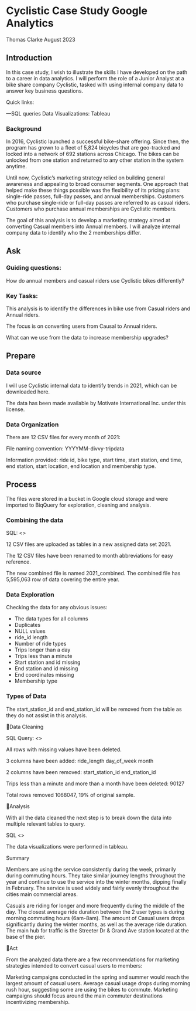 <h1> Cyclistic Case Study Google Analytics </h1>

Thomas Clarke
August 2023

<h2>Introduction</h2>

In this case study, I wish to illustrate the skills I have developed on the path to a career in data analytics. I will perform the role of a Junior Analyst at a bike share company Cyclistic, tasked with using internal company data to answer key business questions.

Quick links:

—SQL queries
Data Visualizations: Tableau 

<h3>Background</h3>

In 2016, Cyclistic launched a successful bike-share offering. Since then, the program has grown to a fleet of 5,824 bicycles that are geo-tracked and locked into a network of 692 stations across Chicago. The bikes can be unlocked from one station and returned to any other station in the system anytime.

Until now, Cyclistic’s marketing strategy relied on building general awareness and appealing to broad consumer segments. One approach that helped make these things possible was the flexibility of its pricing plans: single-ride passes, full-day passes, and annual memberships. Customers who purchase single-ride or full-day passes are referred to as casual riders. Customers who purchase annual memberships are Cyclistic members.

The goal of this analysis is to develop a marketing strategy aimed at converting Casual members into Annual members. I will analyze internal company data to identify who the 2 memberships differ.



<h2>Ask</h2>

<h3>Guiding questions:</h3>

How do annual members and casual riders use Cyclistic bikes differently?

<h3>Key Tasks:</h3>

This analysis is to identify the differences in bike use from Casual riders and Annual riders.

The focus is on converting users from Causal to Annual riders. 

What can we use from the data to increase membership upgrades?

<h2>Prepare</h2>

<h3>Data source</h3>

I will use Cyclistic internal data to identify trends in 2021, which can be downloaded here. 

The data has been made available by Motivate International Inc. under this license.

<h3>Data Organization</h3>

There are 12 CSV files for every month of 2021:

File naming convention: YYYYMM-divvy-tripdata

Information provided: ride id, bike type, start time, start station, end time, end station, start location, end location and membership type.



<h2>Process</h2>

The files were stored in a bucket in Google cloud storage and were imported to BiqQuery for exploration, cleaning and analysis.

<h3>Combining the data</h3>

SQL: <<link>>

12 CSV files are uploaded as tables in a new assigned data set 2021.

The 12 CSV files have been renamed to month abbreviations for easy reference.

The new combined file is named 2021_combined. The combined file has 5,595,063 row of data covering the entire year.

<h3>Data Exploration</h3>

Checking the data for any obvious issues:

- The data types for all columns
- Duplicates
- NULL values
- ride_id length
- Number of ride types
- Trips longer than a day
- Trips less than a minute
- Start station and id missing
- End station and id missing
- End coordinates missing
- Membership type

<h3>Types of Data</h3> 

















The start_station_id and end_station_id will be removed from the table as they do not assist in this analysis.



Data Cleaning

SQL Query: <<link>>

All rows with missing values have been deleted.

3 columns have been added:
ride_length
day_of_week
month

2 columns have been removed:
start_station_id
end_station_id


Trips less than a minute and more than a month have been deleted: 90127

Total rows removed 1068047, 19% of original sample.

Analysis

With all the data cleaned the next step is to break down the data into multiple relevant tables to query.

SQL <<LINK>>

The data visualizations were performed in tableau.







Summary

Members are using the service consistently during the week, primarily during commuting hours. They take similar journey lengths throughout the year and continue to use the service into the winter months, dipping finally in February. The service is used widely and fairly evenly throughout the cities main commercial areas.

Casuals are riding for longer and more frequently during the middle of the day. The closest average ride duration between the 2 user types is during morning commuting hours (6am-8am). The amount of Casual users drops significantly during the winter months, as well as the average ride duration. The main hub for traffic is the Streeter Dr & Grand Ave station located at the base of the pier.







Act

From the analyzed data there are a few recommendations for marketing strategies intended to convert casual users to members:

Marketing campaigns conducted in the spring and summer would reach the largest amount of casual users.
Average casual usage drops during morning rush hour, suggesting some are using the bikes to commute. Marketing campaigns should focus around the main commuter destinations incentivizing membership.



